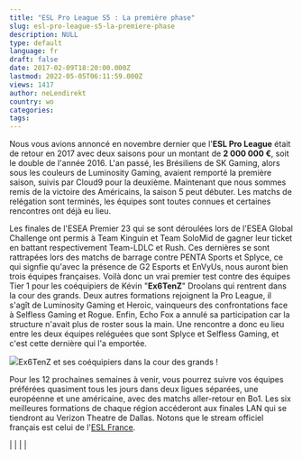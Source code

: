 ```yaml
---
title: "ESL Pro League S5 : La première phase"
slug: esl-pro-league-s5-la-premiere-phase
description: NULL
type: default
language: fr
draft: false
date: 2017-02-09T18:20:00.000Z
lastmod: 2022-05-05T06:11:59.000Z
views: 1417
author: neLendirekt
country: wo
categories:
tags:
---
```

Nous vous avions annoncé en novembre dernier que l'**ESL Pro League** était de retour en 2017 avec deux saisons pour un montant de **2 000 000 €**, soit le double de l'année 2016\. L'an passé, les Brésiliens de SK Gaming, alors sous les couleurs de Luminosity Gaming, avaient remporté la première saison, suivis par Cloud9 pour la deuxième. Maintenant que nous sommes remis de la victoire des Américains, la saison 5 peut débuter. Les matchs de relégation sont terminés, les équipes sont toutes connues et certaines rencontres ont déjà eu lieu.

Les finales de l'ESEA Premier 23 qui se sont déroulées lors de l'ESEA Global Challenge ont permis à Team Kinguin et Team SoloMid de gagner leur ticket en battant respectivement Team-LDLC et Rush. Ces dernières se sont rattrapées lors des matchs de barrage contre PENTA Sports et Splyce, ce qui signfie qu'avec la présence de G2 Esports et EnVyUs, nous auront bien trois équipes françaises. Voilà donc un vrai premier test contre des équipes Tier 1 pour les coéquipiers de Kévin "**Ex6TenZ**" Droolans qui rentrent dans la cour des grands. Deux autres formations rejoignent la Pro League, il s'agît de Luminosity Gaming et Heroic, vainqueurs des confrontations face à Selfless Gaming et Rogue. Enfin, Echo Fox a annulé sa participation car la structure n'avait plus de roster sous la main. Une rencontre a donc eu lieu entre les deux équipes reléguées que sont Splyce et Selfless Gaming, et c'est cette dernière qui l'a emportée.

![](/storage/images/589c78650ca7b_ex6tenz-2017jpeg.jpeg)Ex6TenZ et ses coéquipiers dans la cour des grands !

Pour les 12 prochaines semaines à venir, vous pourrez suivre vos équipes préférées quasiment tous les jours dans deux ligues séparées, une européenne et une américaine, avec des matchs aller-retour en Bo1\. Les six meilleures formations de chaque région accéderont aux finales LAN qui se tiendront au Verizon Theatre de Dallas. Notons que le stream officiel français est celui de l'[ESL France](https://www.twitch.tv/esl%5Fcsgo%5Ffr).

|  |
|  |
